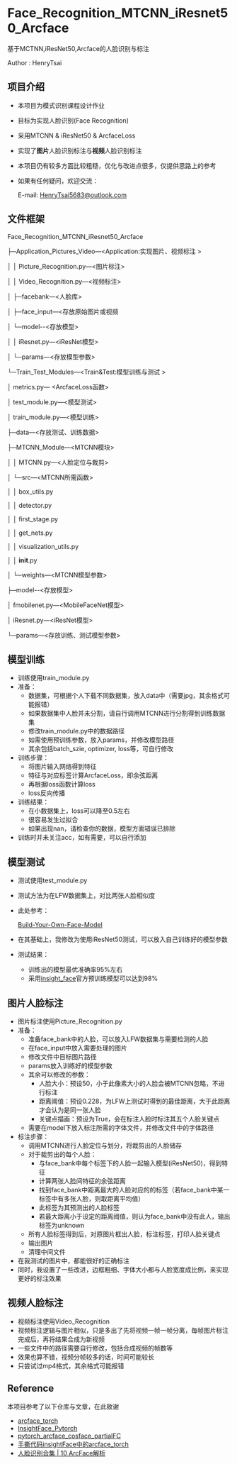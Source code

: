 # Face_Recognition_MTCNN_iResnet50_Arcface

基于MCTNN,iResNet50,Arcface的人脸识别与标注

Author : HenryTsai

## 项目介绍

- 本项目为模式识别课程设计作业
- 目标为实现人脸识别(Face Recognition)
- 采用MTCNN & iResNet50 & ArcfaceLoss
- 实现了**图片**人脸识别标注与**视频**人脸识别标注
- 本项目仍有较多方面比较粗糙，优化与改进点很多，仅提供思路上的参考
- 如果有任何疑问，欢迎交流：
  
    E-mail: HenryTsai5683@outlook.com
    

## 文件框架

Face_Recognition_MTCNN_iResnet50_Arcface

├─Application_Pictures_Video—<Application:实现图片、视频标注 >

│  │  Picture_Recognition.py—<图片标注>

│  │  Video_Recognition.py—<视频标注>

│  ├─facebank—<人脸库>

│  ├─face_input—<存放原始图片或视频

│  └─model--<存放模型>

│      │  iResnet.py—<iResNet模型>

│      └─params—<存放模型参数>

└─Train_Test_Modules—<Train&Test:模型训练与测试 >

│  metrics.py— <ArcfaceLoss函数>

│  test_module.py—<模型测试>

│  train_module.py—<模型训练>

├─data—<存放测试、训练数据>

├─MTCNN_Module—<MTCNN模块>

│  │  MTCNN.py—<人脸定位与裁剪>

│  └─src—<MTCNN所需函数>

│      │  box_utils.py

│      │  detector.py

│      │  first_stage.py

│      │  get_nets.py

│      │  visualization_utils.py

│      │  **init**.py

│      └─weights—<MTCNN模型参数>

├─model--<存放模型>

│      fmobilenet.py—<MobileFaceNet模型>

│      iResnet.py—<iResNet模型>

└─params—<存放训练、测试模型参数>

## 模型训练

- 训练使用train_module.py
- 准备：
    - 数据集，可根据个人下载不同数据集，放入data中（需要jpg，其余格式可能报错）
    - 如果数据集中人脸并未分割，请自行调用MTCNN进行分割得到训练数据集
    - 修改train_module.py中的数据路径
    - 如需使用预训练参数，放入params，并修改模型路径
    - 其余包括batch_szie, optimizer, loss等，可自行修改
- 训练步骤：
    - 将图片输入网络得到特征
    - 特征与对应标签计算ArcfaceLoss，即余弦距离
    - 再根据loss函数计算loss
    - loss反向传播
- 训练结果：
    - 在小数据集上，loss可以降至0.5左右
    - 很容易发生过拟合
    - 如果出现nan，请检查你的数据，模型方面错误已排除
- 训练时并未关注acc，如有需要，可以自行添加

## 模型测试

- 测试使用test_module.py
- 测试方法为在LFW数据集上，对比两张人脸相似度
- 此处参考：
  
    [Build-Your-Own-Face-Model](https://github.com/siriusdemon/Build-Your-Own-Face-Model/blob/master/recognition/blog/test.md)
    
- 在其基础上，我修改为使用iResNet50测试，可以放入自己训练好的模型参数
- 测试结果：
    - 训练出的模型最优准确率95%左右
    - 采用[insight_face](https://github.com/deepinsight/insightface/tree/master/recognition)官方预训练模型可以达到98%

## 图片人脸标注

- 图片标注使用Picture_Recognition.py
- 准备：
    - 准备face_bank中的人脸，可以放入LFW数据集与需要检测的人脸
    - 在face_input中放入需要处理的图片
    - 修改文件中目标图片路径
    - params放入训练好的模型参数
    - 其余可以修改的参数：
        - 人脸大小：预设50，小于此像素大小的人脸会被MTCNN忽略，不进行标注
        - 距离阈值：预设0.228，为LFW上测试时得到的最佳距离，大于此距离才会认为是同一张人脸
        - 关键点描画：预设为True，会在标注人脸时标注其五个人脸关键点
    - 需要在model下放入标注所需的字体文件，并修改文件中的字体路径
- 标注步骤：
    - 调用MTCNN进行人脸定位与划分，将裁剪出的人脸储存
    - 对于裁剪出的每个人脸：
        - 与face_bank中每个标签下的人脸一起输入模型(iResNet50)，得到特征
        - 计算两张人脸间特征的余弦距离
        - 找到face_bank中距离最大的人脸对应的的标签（若face_bank中某一标签中有多张人脸，则取距离平均值）
        - 此标签为其预测出的人脸标签
        - 若最大距离小于设定的距离阈值，则认为face_bank中没有此人，输出标签为unknown
    - 所有人脸标签得到后，对原图片框出人脸，标注标签，打印人脸关键点
    - 输出图片
    - 清理中间文件
- 在我测试的图片中，都能很好的正确标注
- 同时，我设置了一些改进，边框粗细、字体大小都与人脸宽度成比例，来实现更好的标注效果

## 视频人脸标注

- 视频标注使用Video_Recognition
- 视频标注逻辑与图片相似，只是多出了先将视频一帧一帧分离，毎帧图片标注完成后，再将结果合成为新视频
- 一些文件中的路径需要自行修改，包括合成视频的帧数等
- 效果也算不错，视频分帧较多的话，时间可能较长
- 只尝试过mp4格式，其余格式可能报错

## Reference

本项目参考了以下仓库与文章，在此致谢

- [arcface_torch](https://github.com/deepinsight/insightface/tree/master/recognition/arcface_torch)
- [InsightFace_Pytorch](https://github.com/TreB1eN/InsightFace_Pytorch)
- [pytorch_arcface_cosface_partialFC](https://github.com/leoluopy/pytorch_arcface_cosface_partialFC)
- [手撕代码insightFace中的arcface_torch](https://zhuanlan.zhihu.com/p/368510746?utm_source=wechat_session&utm_medium=social&utm_oi=868793313396920320&utm_campaign=shareopn)
- [人脸识别合集 | 10 ArcFace解析](https://zhuanlan.zhihu.com/p/76541084)
